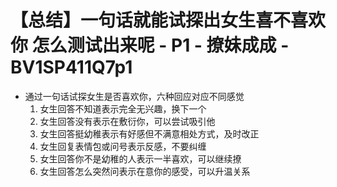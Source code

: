 # 【总结】一句话就能试探出女生喜不喜欢你 怎么测试出来呢 - P1 - 撩妹成成 - BV1SP411Q7p1

-   通过一句话试探女生是否喜欢你，六种回应对应不同感觉
    1.  女生回答不知道表示完全无兴趣，换下一个
    2.  女生回答没有表示在敷衍你，可以尝试吸引他
    3.  女生回答挺幼稚表示有好感但不满意相处方式，及时改正
    4.  女生回复表情包或问号表示反感，不要纠缠
    5.  女生回答你不是幼稚的人表示一半喜欢，可以继续撩
    6.  女生回答怎么突然问表示在意你的感受，可以升温关系